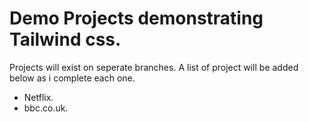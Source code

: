 # Demo Projects demonstrating Tailwind css.

Projects will exist on seperate branches. A list of project will be added below as i complete each one.

- Netflix.
- bbc.co.uk.
